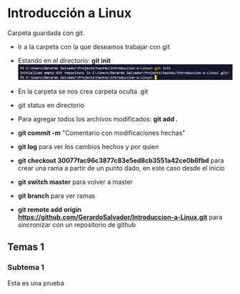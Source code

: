 # Introducción a Linux

Carpeta guardada con git.

* Ir a la carpeta con la que deseamos trabajar con git
* Estando en el directorio: **git init**
![Imagen despues de git init](/img/1.png)
* En la carpeta se nos crea carpeta oculta .git
* git status en directorio

* Para agregar todos los archivos modificados: **git add .**

* **git commit -m** "Comentario con modificaciones hechas"
* **git log** para ver los cambios hechos y por quien
* **git checkout 30077fac96c3877c83e5ed8cb3551a42ce0b6fbd** para crear una rama a partir de un punto dado, en este caso desde el inicio
* **git switch master** para volver a master
* **git branch** para ver ramas
* **git remote add origin https://github.com/GerardoSalvador/Introduccion-a-Linux.git** para sincronizar con un repositorio de github

## Temas 1

### Subtema 1

Esta es una prueba
